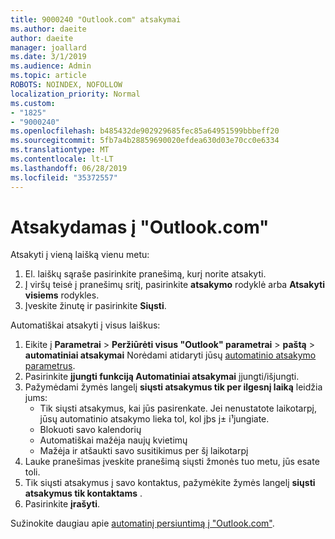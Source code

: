 ```yaml
---
title: 9000240 "Outlook.com" atsakymai
ms.author: daeite
author: daeite
manager: joallard
ms.date: 3/1/2019
ms.audience: Admin
ms.topic: article
ROBOTS: NOINDEX, NOFOLLOW
localization_priority: Normal
ms.custom:
- "1825"
- "9000240"
ms.openlocfilehash: b485432de902929685fec85a64951599bbbeff20
ms.sourcegitcommit: 5fb7a4b28859690020efdea630d03e70cc0e6334
ms.translationtype: MT
ms.contentlocale: lt-LT
ms.lasthandoff: 06/28/2019
ms.locfileid: "35372557"
---
```

# <a name="replying-in-outlookcom"></a>Atsakydamas į "Outlook.com"

Atsakyti į vieną laišką vienu metu:

1. El. laiškų sąraše pasirinkite pranešimą, kurį norite atsakyti.
2. Į viršų teisė į pranešimų sritį, pasirinkite **atsakymo** rodyklė arba **Atsakyti visiems** rodykles.
3. Įveskite žinutę ir pasirinkite **Siųsti**.

Automatiškai atsakyti į visus laiškus:

1. Eikite į **Parametrai** > **Peržiūrėti visus "Outlook" parametrai** > **paštą** > **automatiniai atsakymai** Norėdami atidaryti jūsų [automatinio atsakymo parametrus](https://outlook.live.com/mail/options/mail/automaticReplies).
2. Pasirinkite **įjungti funkciją Automatiniai atsakymai** įjungti/išjungti.
3. Pažymėdami žymės langelį **siųsti atsakymus tik per ilgesnį laiką** leidžia jums:
    - Tik siųsti atsakymus, kai jūs pasirenkate. Jei nenustatote laikotarpį, jūsų automatinio atsakymo lieka tol, kol jþs j± i¹jungiate.
    - Blokuoti savo kalendorių
    - Automatiškai mažėja naujų kvietimų
    - Mažėja ir atšaukti savo susitikimus per šį laikotarpį
4. Lauke pranešimas įveskite pranešimą siųsti žmonės tuo metu, jūs esate toli.
5. Tik siųsti atsakymus į savo kontaktus, pažymėkite žymės langelį **siųsti atsakymus tik kontaktams** .
6. Pasirinkite **įrašyti**.

Sužinokite daugiau apie [automatinį persiuntimą į "Outlook.com"](https://support.office.com/article/14614626-9855-48dc-a986-dec81d07b1a0).